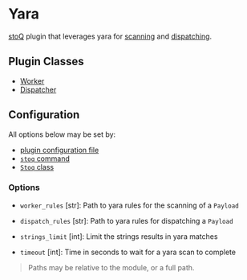 # Yara

[stoQ](https://stoq-framework.readthedocs.io/en/latest/index.html) plugin that leverages yara for [scanning](https://stoq-framework.readthedocs.io/en/latest/dev/workers.html) and [dispatching](https://stoq-framework.readthedocs.io/en/latest/dev/dispatchers.html).

## Plugin Classes

- [Worker](https://stoq-framework.readthedocs.io/en/latest/dev/workers.html)
- [Dispatcher](https://stoq-framework.readthedocs.io/en/latest/dev/dispatchers.html)

## Configuration

All options below may be set by:

- [plugin configuration file](https://stoq-framework.readthedocs.io/en/latest/dev/plugin_overview.html#configuration)
- [`stoq` command](https://stoq-framework.readthedocs.io/en/latest/gettingstarted.html#plugin-options)
- [`Stoq` class](https://stoq-framework.readthedocs.io/en/latest/dev/core.html?highlight=plugin_opts#using-providers)

### Options

- `worker_rules` [str]: Path to yara rules for the scanning of a `Payload`

- `dispatch_rules` [str]: Path to yara rules for dispatching a `Payload`

- `strings_limit` [int]: Limit the strings results in yara matches

- `timeout` [int]: Time in seconds to wait for a yara scan to complete

> Paths may be relative to the module, or a full path.
